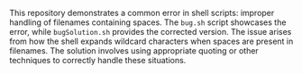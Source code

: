 This repository demonstrates a common error in shell scripts: improper handling of filenames containing spaces. The `bug.sh` script showcases the error, while `bugSolution.sh` provides the corrected version.  The issue arises from how the shell expands wildcard characters when spaces are present in filenames.  The solution involves using appropriate quoting or other techniques to correctly handle these situations.